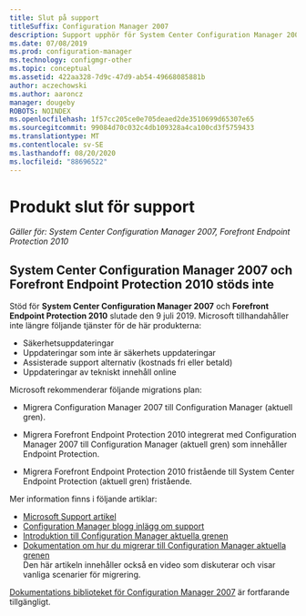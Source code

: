 ```yaml
---
title: Slut på support
titleSuffix: Configuration Manager 2007
description: Support upphör för System Center Configuration Manager 2007 och Forefront Endpoint Protection 2010 den 9 juli 2019.
ms.date: 07/08/2019
ms.prod: configuration-manager
ms.technology: configmgr-other
ms.topic: conceptual
ms.assetid: 422aa328-7d9c-47d9-ab54-49668085881b
author: aczechowski
ms.author: aaroncz
manager: dougeby
ROBOTS: NOINDEX
ms.openlocfilehash: 1f57cc205ce0e705deaed2de3510699d65307e65
ms.sourcegitcommit: 99084d70c032c4db109328a4ca100cd3f5759433
ms.translationtype: MT
ms.contentlocale: sv-SE
ms.lasthandoff: 08/20/2020
ms.locfileid: "88696522"
---
```

# <a name="product-end-of-support"></a>Produkt slut för support

*Gäller för: System Center Configuration Manager 2007, Forefront Endpoint Protection 2010*

## <a name="system-center-configuration-manager-2007-and-forefront-endpoint-protection-2010-are-out-of-support"></a>**System Center Configuration Manager 2007** och **Forefront Endpoint Protection 2010** stöds inte

Stöd för **System Center Configuration Manager 2007** och **Forefront Endpoint Protection 2010** slutade den 9 juli 2019. Microsoft tillhandahåller inte längre följande tjänster för de här produkterna:

- Säkerhetsuppdateringar
- Uppdateringar som inte är säkerhets uppdateringar
- Assisterade support alternativ (kostnads fri eller betald)
- Uppdateringar av tekniskt innehåll online

Microsoft rekommenderar följande migrations plan:

- Migrera Configuration Manager 2007 till Configuration Manager (aktuell gren).  

- Migrera Forefront Endpoint Protection 2010 integrerat med Configuration Manager 2007 till Configuration Manager (aktuell gren) som innehåller Endpoint Protection.  

- Migrera Forefront Endpoint Protection 2010 fristående till System Center Endpoint Protection (aktuell gren) fristående.  

Mer information finns i följande artiklar:

- [Microsoft Support artikel](https://support.microsoft.com/help/4096323)  
- [Configuration Manager blogg inlägg om support](https://techcommunity.microsoft.com/t5/configuration-manager-blog/configuration-manager-2007-approaching-end-of-support-what-you/ba-p/274995)  
- [Introduktion till Configuration Manager aktuella grenen](../understand/introduction.md)  
- [Dokumentation om hur du migrerar till Configuration Manager aktuella grenen](../migration/migrate-data-between-hierarchies.md)  
    Den här artikeln innehåller också en video som diskuterar och visar vanliga scenarier för migrering.

[Dokumentations biblioteket för Configuration Manager 2007](/previous-versions/system-center/configuration-manager-2007/bb735860\(v=technet.10\)) är fortfarande tillgängligt.